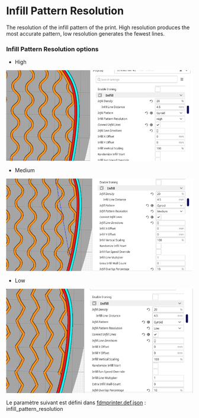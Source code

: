 # Infill Pattern Resolution

The resolution of the infill pattern of the print. High resolution produces the most accurate pattern, low resolution generates the fewest lines.


### Infill Pattern Resolution options 

- High

![High Infill Pattern Resolution](../../../articles/images-mb/infill_pattern_resolution-high.png)

- Medium

![Medium Infill Pattern Resolution](../../../articles/images-mb/infill_pattern_resolution-medium.png)
- Low

![Low Infill Pattern Resolution](../../../articles/images-mb/infill_pattern_resolution-low.png)

Le paramètre suivant est défini dans [fdmprinter.def.json](https://github.com/smartavionics/Cura/blob/mb-master/resources/definitions/fdmprinter.def.json) : infill_pattern_resolution